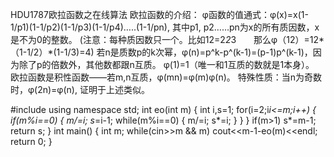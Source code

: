 
HDU1787欧拉函数之在线算法
欧拉函数的介绍：
φ函数的值通式：φ(x)=x(1-1/p1)(1-1/p2)(1-1/p3)(1-1/p4)…..(1-1/pn),
其中p1, p2……pn为x的所有质因数，x是不为0的整数。
(注意：每种质因数只一个。比如12=2*2*3　　那么φ（12）=12*（1-1/2）*(1-1/3)=4)
若n是质数p的k次幂，φ(n)=p^k-p^(k-1)=(p-1)p^(k-1)，因为除了p的倍数外，其他数都跟n互质。
φ(1)=1（唯一和1互质的数就是1本身）。
欧拉函数是积性函数——若m,n互质，φ(mn)=φ(m)φ(n)。
特殊性质：当n为奇数时，φ(2n)=φ(n), 证明于上述类似。


#include <iostream>
using namespace std;
int eo(int m)
{
   int i,s=1;
   for(i=2;i*i<=m;i++)
   {
       if(m%i==0)
       {
           m/=i;
           s*=i-1;
           while(m%i==0)
           {
               m/=i;
               s*=i;
           }
       }
   }
   if(m>1)
       s*=m-1;
   return s;
}
int main()
{
   int m;
   while(cin>>m && m)
       cout<<m-1-eo(m)<<endl;
   return 0;
}
